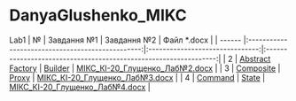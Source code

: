 # DanyaGlushenko_MIKC
Lab1
| №      | Завдання №1                                      | Завдання №2                     | Файл *.docx                                                      |
| ------ |:------------------------------------------------:|:-------------------------------:|:----------------------------------------------------------------:|
| 2      | [Abstract Factory](../tree/main/AbstractFactory) | [Builder](../tree/main/Builder) | [МІКС_КІ-20_Глущенко_Лаб№2.docx](МІКС_КІ-20_Глущенко_Лаб№2.docx) |
| 3      | [Composite](../tree/main/Compostite)             | [Proxy](../tree/main/Proxy)     | [МІКС_КІ-20_Глущенко_Лаб№3.docx](МІКС_КІ-20_Глущенко_Лаб№3.docx) |
| 4      | [Command](../tree/main/Command)                  | [State](../tree/main/State)     | [МІКС_КІ-20_Глущенко_Лаб№4.docx](МІКС_КІ-20_Глущенко_Лаб№4.docx) |
